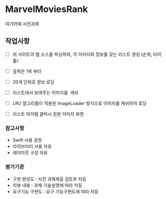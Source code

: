 # MarvelMoviesRank
여기어때 사전과제

## 작업사항

- [ ] 위 사이트의 웹 소스를 파싱하여, 각 이미지와 정보를 갖는 리스트 생성 (순위, 타이틀)
- [ ] 출력은 1위 부터
- [ ] 20개 단위로 정보 로딩
- [ ] 리스트에서 보여주는 이미지를  캐쉬
- [ ] LRU 알고리즘이 적용된 ImageLoader 방식으로 이미지를 캐쉬하여 로딩
- [ ] 리스트 아이템 클릭시 원본 이미지 화면


### 참고사항
- Swift 사용 권장
- 라이브러리 사용 자유
- 레이아웃 구성 자유

### 평가기준
- 구현 완성도 : 사전 과제제출 검토후 차등
- 리뷰 내용 : 과제 기술설명에 따라 차등
- 요구기능 구현도 : 요구 기능구현도에 따라 차등  